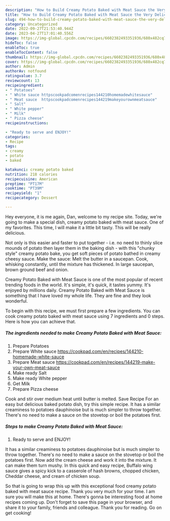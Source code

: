 ```yaml
---
description: "How to Build Creamy Potato Baked with Meat Sauce the Very Delicious}"
title: "How to Build Creamy Potato Baked with Meat Sauce the Very Delicious}"
slug: 494-how-to-build-creamy-potato-baked-with-meat-sauce-the-very-delicious
category: Uncategorized
date: 2022-09-27T21:53:40.944Z
date: 2023-04-27T17:01:40.556Z
image: https://img-global.cpcdn.com/recipes/6602382493351936/680x482cq70/creamy-potato-baked-with-meat-sauce-recipe-main-photo.jpg
hideToc: false
enableToc: true
enableTocContent: false
thumbnail: https://img-global.cpcdn.com/recipes/6602382493351936/680x482cq70/creamy-potato-baked-with-meat-sauce-recipe-main-photo.jpg
cover: https://img-global.cpcdn.com/recipes/6602382493351936/680x482cq70/creamy-potato-baked-with-meat-sauce-recipe-main-photo.jpg
author: Admin
authorAv: notfound
ratingvalue: 3.7
reviewcount: 13
recipeingredient:
- " Potatoes"
- " White sauce httpscookpadcomenrecipes144210homemadewhitesauce"
- " Meat sauce  httpscookpadcomenrecipes144219makeyourownmeatsauce"
- " Salt"
- " White pepper"
- " Milk"
- " Pizza cheese"
recipeinstructions:

- "Ready to serve and ENJOY!"
categories:
- Recipe
tags:
- creamy
- potato
- baked

katakunci: creamy potato baked 
nutrition: 218 calories
recipecuisine: American
preptime: "PT17M"
cooktime: "PT39M"
recipeyield: "1"
recipecategory: Dessert

---
```



Hey everyone, it is me again, Dan, welcome to my recipe site. Today, we're going to make a special dish, creamy potato baked with meat sauce. One of my favorites. This time, I will make it a little bit tasty. This will be really delicious.

Not only is this easier and faster to put together - i.e. no need to thinly slice mounds of potato then layer them in the baking dish - with this &#34;chunky style&#34; creamy potato bake, you get soft pieces of potato bathed in creamy cheesy sauce. Make the sauce: Melt the butter in a saucepan. Cook, whisking constantly, until the mixture has thickened. In large saucepan, brown ground beef and onion.

Creamy Potato Baked with Meat Sauce is one of the most popular of recent trending foods in the world. It's simple, it's quick, it tastes yummy. It's enjoyed by millions daily. Creamy Potato Baked with Meat Sauce is something that I have loved my whole life. They are fine and they look wonderful.


To begin with this recipe, we must first prepare a few ingredients. You can cook creamy potato baked with meat sauce using 7 ingredients and 0 steps. Here is how you can achieve that.

<!--inarticleads1-->

##### The ingredients needed to make Creamy Potato Baked with Meat Sauce:

1. Prepare  Potatoes
1. Prepare  White sauce https://cookpad.com/en/recipes/144210-homemade-white-sauce
1. Prepare  Meat sauce  https://cookpad.com/en/recipes/144219-make-your-own-meat-sauce
1. Make ready  Salt
1. Make ready  White pepper
1. Get  Milk
1. Prepare  Pizza cheese


Cook and stir over medium heat until butter is melted. Save Recipe For an easy but delicious baked potato dish, try this simple recipe. It has a similar creaminess to potatoes dauphinoise but is much simpler to throw together. There&#39;s no need to make a sauce on the stovetop or boil the potatoes first. 

<!--inarticleads2-->

##### Steps to make Creamy Potato Baked with Meat Sauce:


1. Ready to serve and ENJOY!

It has a similar creaminess to potatoes dauphinoise but is much simpler to throw together. There&#39;s no need to make a sauce on the stovetop or boil the potatoes first. Now add the cream cheese and work it into the mixture. It can make them turn mushy. In this quick and easy recipe, Buffalo wing sauce gives a spicy kick to a casserole of hash browns, chopped chicken, Cheddar cheese, and cream of chicken soup. 

So that is going to wrap this up with this exceptional food creamy potato baked with meat sauce recipe. Thank you very much for your time. I am sure you will make this at home. There's gonna be interesting food at home recipes coming up. Don't forget to save this page in your browser, and share it to your family, friends and colleague. Thank you for reading. Go on get cooking!
